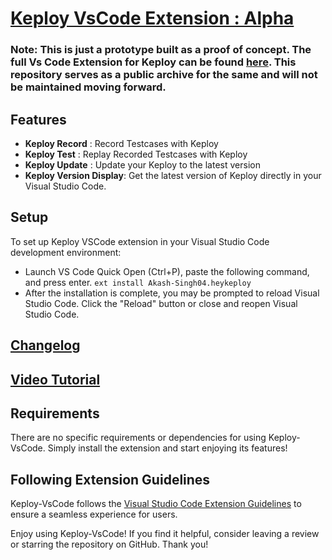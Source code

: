 # [Keploy VsCode Extension : Alpha](https://marketplace.visualstudio.com/items?itemName=Akash-Singh04.heykeploy)

### Note: This is just a prototype built as a proof of concept. The full Vs Code Extension for Keploy can be found [here](https://github.com/keploy/vscode-extension). This repository serves as a public archive for the same and will not be maintained moving forward.

## Features

- **Keploy Record** :  Record Testcases with Keploy 
- **Keploy Test** : Replay Recorded Testcases with Keploy
- **Keploy Update** :  Update your Keploy to the latest version
- **Keploy Version Display**: Get the latest version of Keploy directly in your Visual Studio Code.

## Setup

To set up Keploy VSCode extension in your Visual Studio Code development environment:

- Launch VS Code Quick Open (Ctrl+P), paste the following command, and press enter.
```ext install Akash-Singh04.heykeploy```
- After the installation is complete, you may be prompted to reload Visual Studio Code. Click the "Reload" button or close and reopen Visual Studio Code.

## [Changelog](https://marketplace.visualstudio.com/items/Akash-Singh04.heykeploy/changelog) 
## [Video Tutorial](https://github.com/orgs/keploy/discussions/1654#discussioncomment-8848006)

## Requirements

There are no specific requirements or dependencies for using Keploy-VsCode. Simply install the extension and start enjoying its features!

## Following Extension Guidelines

Keploy-VsCode follows the [Visual Studio Code Extension Guidelines](https://code.visualstudio.com/api/references/extension-guidelines) to ensure a seamless experience for users.

Enjoy using Keploy-VsCode! If you find it helpful, consider leaving a review or starring the repository on GitHub. Thank you!
